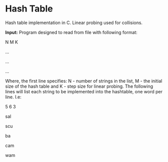 # Hash Table
Hash table implementation in C.
Linear probing used for collisions.  

**Input:**
Program designed to read from file with following format:

N M K

...

...

...

Where, the first line specifies: N - number of strings in the list, M - the initial size of the hash table and K - step size for linear probing. The following lines will list each string to be implemented into the hashtable, one word per line. I.e:

5 6 3

sal

scu

ba

cam

wam


